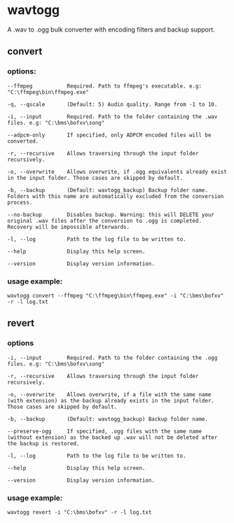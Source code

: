 # wavtogg

A .wav to .ogg bulk converter with encoding filters and backup support.

## convert

### options:
```
--ffmpeg           Required. Path to ffmpeg's executable. e.g: "C:\ffmpeg\bin\ffmpeg.exe"

-q, --qscale       (Default: 5) Audio quality. Range from -1 to 10.

-i, --input        Required. Path to the folder containing the .wav files. e.g: "C:\bms\bofxv\song"

--adpcm-only       If specified, only ADPCM encoded files will be converted.

-r, --recursive    Allows traversing through the input folder recursively.

-o, --overwrite    Allows overwrite, if .ogg equivalents already exist in the input folder. Those cases are skipped by default.

-b, --backup       (Default: wavtogg_backup) Backup folder name. Folders with this name are automatically excluded from the conversion process.

--no-backup        Disables backup. Warning: this will DELETE your original .wav files after the conversion to .ogg is completed. Recovery will be impossible afterwards.

-l, --log          Path to the log file to be written to.

--help             Display this help screen.

--version          Display version information.
```

### usage example:
`wavtogg convert --ffmpeg "C:\ffmpeg\bin\ffmpeg.exe" -i "C:\bms\bofxv" -r -l log.txt`

## revert

### options
```
-i, --input        Required. Path to the folder containing the .ogg files. e.g: "C:\bms\bofxv\song"

-r, --recursive    Allows traversing through the input folder recursively.

-o, --overwrite    Allows overwrite, if a file with the same name (with extension) as the backup already exists in the input folder. Those cases are skipped by default.

-b, --backup       (Default: wavtogg_backup) Backup folder name.

--preserve-ogg     If specified, .ogg files with the same name (without extension) as the backed up .wav will not be deleted after the backup is restored.

-l, --log          Path to the log file to be written to.

--help             Display this help screen.

--version          Display version information.
```

### usage example:
`wavtogg revert -i "C:\bms\bofxv" -r -l log.txt`
